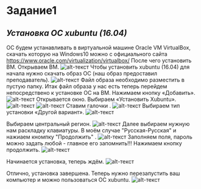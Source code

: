 # Задание1
## _Установка ОС xubuntu (16.04)_

ОС будем устанавливать в виртуальной машине Oracle VM VirtualBox,  скачать которую на Windows10  можно с официального сайта https://www.oracle.com/virtualization/virtualbox/
После чего установить ВМ.
Открываем ВМ.
![alt-текст](https://sun9-7.userapi.com/impg/tL8uSzxK5cWKTDZoUoRwLA6ALuMwNm31JR9EPg/zEeSvy4SFeI.jpg?size=974x548&quality=96&sign=f7fb15b4982e15ec4c96e579f139505b&type=album "Текст заголовка логотипа 1")
Чтобы установить xubuntu (16.04) для начала нужно скачать образ ОС (наш образ предоставил преподаватель).
![alt-текст](https://sun9-11.userapi.com/impg/v8KiaBRQsIctiDIKZkANcJcmcyb8QIOAdgnpCA/5vClcJnDKZA.jpg?size=527x59&quality=96&sign=d51923faf7e19c1d748a9a65c0e7eb0a&type=album "Текст заголовка логотипа 1")
Файл образа необходимо разместить в  пустую папку.
Итак файл образа у нас есть теперь перейдем непосредствено к установке ОС на ВМ.
Нажимаем кнопку «Добавить».
![alt-текст](https://sun9-60.userapi.com/impg/1Lb0o57apj2Tov6YCk9Qy4OOVbISjaSxwox6jA/pN0aJrWrSoc.jpg?size=974x548&quality=96&sign=2c6c4cef4a1e6d74c9017e7d72f1d0ce&type=album "Текст заголовка логотипа 1")
Открывается окно. Выбираем «Установить Xubuntu».
![alt-текст](https://sun9-25.userapi.com/impg/o7OjUXHiV72OnqBtUWAoAiHhGiWUuLtP1Dm57Q/0UH61V-aeS0.jpg?size=406x362&quality=96&sign=fae83cab93bd5e07f860c83db8614eea&type=album "Текст заголовка логотипа 1")
![alt-текст](https://sun9-10.userapi.com/impg/P-q1Wj8YFpg1PmdmF67PvFr23Yzk591v_0QkSA/6gWcaHwtMcw.jpg?size=446x282&quality=96&sign=45f5819b5b7a8398630fdf399a3955eb&type=album "Текст заголовка логотипа 1")
Ставим галочки .
![alt-текст](https://sun9-81.userapi.com/impg/j_SMUskUifU8wJN_hMlK5hO75_CZu1jM2jqR1w/zFyYX14FxpI.jpg?size=430x323&quality=96&sign=0ddb775d5271712a5e7690dccd86be26&type=album "Текст заголовка логотипа 1")
Выбираем тип установки «Другой вариант».
![alt-текст]( https://sun9-52.userapi.com/impg/mKAvMyS9JMwTUNvMqT71OH1DvY9-pVYrNDbykw/EY4WI3DGomM.jpg?size=446x304&quality=96&sign=a882e1fb69549c1e13960a66afc8f90b&type=album "Текст заголовка логотипа 1")


Выбираем центральный регион.
![alt-текст](https://sun9-80.userapi.com/impg/UoyHCED6nACOF_imlXJsQ536yOPJy548k9bt4A/7AyI170P3rs.jpg?size=416x260&quality=96&sign=65d9d005d47a06e57da550a489b6acbb&type=album "Текст заголовка логотипа 1")
Далее выбираем нужную нам раскладку клавиатуры. В моём случае "Русская-Русская" и нажиаем кномпку "Продолжить" .
![alt-текст]( https://sun9-57.userapi.com/impg/ocDX58MO_IDWD3HgDQvmCrmsvbskXkIRsQCo-A/XHqgJIP6Izc.jpg?size=416x269&quality=96&sign=be5505584a0e0f56173ff7786df9a918&type=album "Текст заголовка логотипа 1")
Заполняем поля, пароль можно задать любой - главное его запомнить!!!
Нажимаем кнопку продолжить.
![alt-текст]( https://sun9-71.userapi.com/impg/15qJKoyqwzpiJpJb9pTn4UzYSHKyWVxOuno4dg/Q3Z02QIlg0A.jpg?size=449x283&quality=96&sign=a7dff5135e97e493d0768d42a8074d90&type=album "Текст заголовка логотипа 1")

Начинается установка, теперь ждём.
![alt-текст]( https://sun9-50.userapi.com/impg/9YBjQJq6FWKLA7E-r3apura7_P5xFj1xcA1F4w/4AlJNhHIMl4.jpg?size=418x314&quality=96&sign=b75dc8c0eca4a5499418c93f9b50fb0d&type=album "Текст заголовка логотипа 1")

Отлично, установка завершена. Теперь нужно перезапустить ваш компьютер и можно пользоваться ОС xubuntu.
![alt-текст]( https://sun9-88.userapi.com/impg/gGDqc74SKawaUhiiHyJex6eg-Ul88I2xiGSWrQ/QLsQZMRVgS0.jpg?size=407x308&quality=96&sign=836ee8ca92bae319098c6a040d7cf5db&type=album "Текст заголовка логотипа 1")


